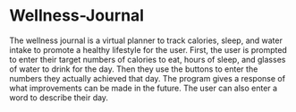 # Wellness-Journal
The wellness journal is a virtual planner to track calories, sleep, and water intake to promote a healthy lifestyle for the user. First, the user is prompted to enter their target numbers of calories to eat, hours of sleep, and glasses of water to drink for the day. Then they use the buttons to enter the numbers they actually achieved that day. The program gives a response of what improvements can be made in the future. The user can also enter a word to describe their day.
